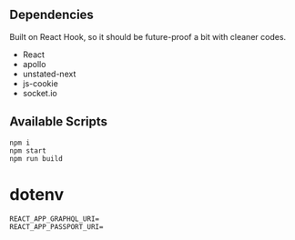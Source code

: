 ## Dependencies

Built on React Hook, so it should be future-proof a bit with cleaner codes.

* React
* apollo
* unstated-next
* js-cookie
* socket.io

## Available Scripts

    npm i
    npm start
    npm run build


# dotenv

    REACT_APP_GRAPHQL_URI=
    REACT_APP_PASSPORT_URI=